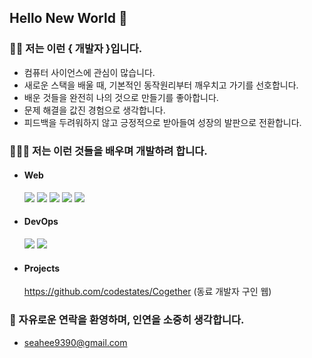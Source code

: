 ## Hello New World 👋

### 💁🏻 저는 이런 { 개발자 }입니다.
  - 컴퓨터 사이언스에 관심이 많습니다.
  - 새로운 스택을 배울 때, 기본적인 동작원리부터 깨우치고 가기를 선호합니다.
  - 배운 것들을 완전히 나의 것으로 만들기를 좋아합니다.
  - 문제 해결을 값진 경험으로 생각합니다.
  - 피드백을 두려워하지 않고 긍정적으로 받아들여 성장의 발판으로 전환합니다.

### 👨🏻‍💻 저는 이런 것들을 배우며 개발하려 합니다.
  - #### Web
    <img src="https://img.shields.io/badge/JavaScript-F7DF1E?style=for-the-badge&logo=javascript&logoColor=black"> 
    <img src="https://img.shields.io/badge/TypeScript-3178C6?style=for-the-badge&logo=typescript&logoColor=white">
    <img src="https://img.shields.io/badge/React-61DAFB?style=for-the-badge&logo=React&logoColor=black">
    <img src="https://img.shields.io/badge/Node.js-339933?style=for-the-badge&logo=Node.js&logoColor=white">
    <img src="https://img.shields.io/badge/MySQL-4479A1?style=for-the-badge&logo=MySQL&logoColor=white">

  - #### DevOps
    <img src="https://img.shields.io/badge/Kubernetes-326CE5?style=for-the-badge&logo=Kubernetes&logoColor=white">
    <img src="https://img.shields.io/badge/Docker-2496ED?style=for-the-badge&logo=Docker&logoColor=white">

  - #### Projects
    https://github.com/codestates/Cogether (동료 개발자 구인 웹) 


### 📧 자유로운 연락을 환영하며, 인연을 소중히 생각합니다.
  - seahee9390@gmail.com

<!--
**Sehee-Park-93/Sehee-Park-93** is a ✨ _special_ ✨ repository because its `README.md` (this file) appears on your GitHub profile.

Here are some ideas to get you started:

- 🔭 I’m currently working on ...
- 🌱 I’m currently learning ...
- 👯 I’m looking to collaborate on ...
- 🤔 I’m looking for help with ...
- 💬 Ask me about ...
- 📫 How to reach me: ...
- 😄 Pronouns: ...
- ⚡ Fun fact: ...
-->

